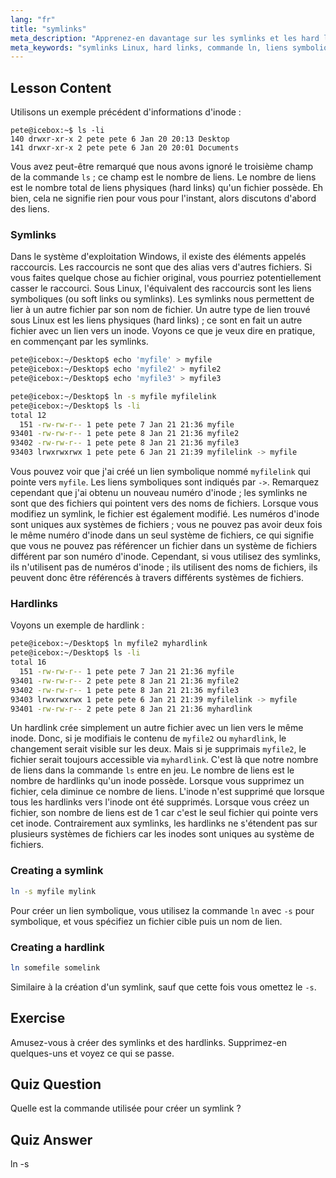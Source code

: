 ```yaml
---
lang: "fr"
title: "symlinks"
meta_description: "Apprenez-en davantage sur les symlinks et les hard links Linux, y compris comment les créer et les gérer. Comprenez leurs différences et leurs cas d'utilisation avec ce guide convivial pour débutants."
meta_keywords: "symlinks Linux, hard links, commande ln, liens symboliques, système de fichiers Linux, tutoriel Linux, Linux pour débutants"
---
```


## Lesson Content

Utilisons un exemple précédent d'informations d'inode :

```plaintext
pete@icebox:~$ ls -li
140 drwxr-xr-x 2 pete pete 6 Jan 20 20:13 Desktop
141 drwxr-xr-x 2 pete pete 6 Jan 20 20:01 Documents
```

Vous avez peut-être remarqué que nous avons ignoré le troisième champ de la commande `ls` ; ce champ est le nombre de liens. Le nombre de liens est le nombre total de liens physiques (hard links) qu'un fichier possède. Eh bien, cela ne signifie rien pour vous pour l'instant, alors discutons d'abord des liens.

### Symlinks

Dans le système d'exploitation Windows, il existe des éléments appelés raccourcis. Les raccourcis ne sont que des alias vers d'autres fichiers. Si vous faites quelque chose au fichier original, vous pourriez potentiellement casser le raccourci. Sous Linux, l'équivalent des raccourcis sont les liens symboliques (ou soft links ou symlinks). Les symlinks nous permettent de lier à un autre fichier par son nom de fichier. Un autre type de lien trouvé sous Linux est les liens physiques (hard links) ; ce sont en fait un autre fichier avec un lien vers un inode. Voyons ce que je veux dire en pratique, en commençant par les symlinks.

```bash
pete@icebox:~/Desktop$ echo 'myfile' > myfile
pete@icebox:~/Desktop$ echo 'myfile2' > myfile2
pete@icebox:~/Desktop$ echo 'myfile3' > myfile3

pete@icebox:~/Desktop$ ln -s myfile myfilelink
pete@icebox:~/Desktop$ ls -li
total 12
  151 -rw-rw-r-- 1 pete pete 7 Jan 21 21:36 myfile
93401 -rw-rw-r-- 1 pete pete 8 Jan 21 21:36 myfile2
93402 -rw-rw-r-- 1 pete pete 8 Jan 21 21:36 myfile3
93403 lrwxrwxrwx 1 pete pete 6 Jan 21 21:39 myfilelink -> myfile
```

Vous pouvez voir que j'ai créé un lien symbolique nommé `myfilelink` qui pointe vers `myfile`. Les liens symboliques sont indiqués par `->`. Remarquez cependant que j'ai obtenu un nouveau numéro d'inode ; les symlinks ne sont que des fichiers qui pointent vers des noms de fichiers. Lorsque vous modifiez un symlink, le fichier est également modifié. Les numéros d'inode sont uniques aux systèmes de fichiers ; vous ne pouvez pas avoir deux fois le même numéro d'inode dans un seul système de fichiers, ce qui signifie que vous ne pouvez pas référencer un fichier dans un système de fichiers différent par son numéro d'inode. Cependant, si vous utilisez des symlinks, ils n'utilisent pas de numéros d'inode ; ils utilisent des noms de fichiers, ils peuvent donc être référencés à travers différents systèmes de fichiers.

### Hardlinks

Voyons un exemple de hardlink :

```bash
pete@icebox:~/Desktop$ ln myfile2 myhardlink
pete@icebox:~/Desktop$ ls -li
total 16
  151 -rw-rw-r-- 1 pete pete 7 Jan 21 21:36 myfile
93401 -rw-rw-r-- 2 pete pete 8 Jan 21 21:36 myfile2
93402 -rw-rw-r-- 1 pete pete 8 Jan 21 21:36 myfile3
93403 lrwxrwxrwx 1 pete pete 6 Jan 21 21:39 myfilelink -> myfile
93401 -rw-rw-r-- 2 pete pete 8 Jan 21 21:36 myhardlink
```

Un hardlink crée simplement un autre fichier avec un lien vers le même inode. Donc, si je modifiais le contenu de `myfile2` ou `myhardlink`, le changement serait visible sur les deux. Mais si je supprimais `myfile2`, le fichier serait toujours accessible via `myhardlink`. C'est là que notre nombre de liens dans la commande `ls` entre en jeu. Le nombre de liens est le nombre de hardlinks qu'un inode possède. Lorsque vous supprimez un fichier, cela diminue ce nombre de liens. L'inode n'est supprimé que lorsque tous les hardlinks vers l'inode ont été supprimés. Lorsque vous créez un fichier, son nombre de liens est de 1 car c'est le seul fichier qui pointe vers cet inode. Contrairement aux symlinks, les hardlinks ne s'étendent pas sur plusieurs systèmes de fichiers car les inodes sont uniques au système de fichiers.

### Creating a symlink

```bash
ln -s myfile mylink
```

Pour créer un lien symbolique, vous utilisez la commande `ln` avec `-s` pour symbolique, et vous spécifiez un fichier cible puis un nom de lien.

### Creating a hardlink

```bash
ln somefile somelink
```

Similaire à la création d'un symlink, sauf que cette fois vous omettez le `-s`.

## Exercise

Amusez-vous à créer des symlinks et des hardlinks. Supprimez-en quelques-uns et voyez ce qui se passe.

## Quiz Question

Quelle est la commande utilisée pour créer un symlink ?

## Quiz Answer

ln -s
